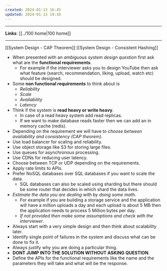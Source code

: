 ```yaml
---
created: 2024-01-13 16:45
updated: 2024-01-13 19:10
---
```

---
**Links**: [[../100 home|100 home]]

---

[[System Design - CAP Theorem]]
[[System Design - Consistent Hashing]]

- When presented with an *ambiguous system design question* first ask what are the **functional requirements**.
	- For example if the interviewer asks you to design YouTube then ask what feature (search, recommendation, liking, upload, watch etc) should be designed.
- Some **non functional requirements** to think about is 
	- *Reliability*
	- *Scale*
	- *Availability*
	- *Latency*
- Think if the system is **read heavy or write heavy**.
	- In case of a read heavy system add read replicas.
	- If we want to make database reads faster then we can add an in memory cache (redis).
- Depending on the requirement we will have to *choose between availability and consistency (CAP theorem)*.
- Use load balancer for scaling and reliability.
- Use object storage like S3 for storing large files.
- Use queues for asynchronous processing.
- Use CDNs for reducing user latency.
- Choose between TCP or UDP depending on the requirements.
- Apply rate limits to APIs.
- Prefer NoSQL databases over SQL databases if you want to scale the data.
	- SQL databases can also be scaled using sharding but there should be some router that decides in which shard the data lives.
- *Estimate the data you are dealing with by doing some math*.
	- For example if you are building a storage service and the application will have a million uploads a day and each upload is about 5 MB then the application needs to process 5 Million bytes per day.
	- *If not provided then make some assumptions and check with the interviewer*.
- Always start with a very simple design and then think about scalability later.
- Identify single point of failures in the system and discuss what can be done to fix it.
- Always justify why you are doing a particular thing.
- **DONT JUMP INTO THE SOLUTION WITHOUT ASKING QUESTION**.
- Define the APIs for the functional requirements like the name and the parameters they will take and what will be the response.